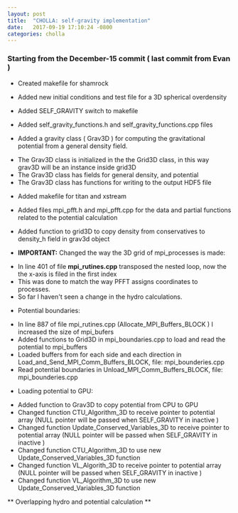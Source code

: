 ```yaml
---
layout: post
title:  "CHOLLA: self-gravity implementation"
date:   2017-09-19 17:10:24 -0800
categories: cholla
---
```


### Starting from the December-15 commit ( last commit from Evan )

* Created makefile for shamrock

* Added new initial conditions and test file for a 3D spherical overdensity

* Added SELF_GRAVITY switch to makefile

* Added self_gravity_functions.h and self_gravity_functions.cpp files

* Added a gravity class ( Grav3D ) for computing the gravitational potential from a general density field.
- The Grav3D class is initialized in the the Grid3D class, in this way grav3D will be an instance inside grid3D
- The Grav3D class has fields for general density, and potential
- The Grav3D class has functions for writing to the output HDF5 file


* Added makefile for titan and xstream

* Added files mpi_pfft.h and mpi_pfft.cpp for the data and partial functions related to the potential calculation

* Added function to grid3D to copy density from conservatives to density_h field in grav3d object

* **IMPORTANT:** Changed the way the 3D grid of mpi_processes is made:
- In line 401 of file **mpi_rutines.cpp**  transposed the nested loop, now the the x-axis is filed in the first index
- This was done to match the way PFFT assigns coordinates to processes.
- So far I haven't seen a change in the hydro calculations.   

* Potential boundaries:
- In line 887 of file mpi_rutines.cpp  (Allocate_MPI_Buffers_BLOCK ) I increased the size of mpi_bufers
- Added functions to Grid3D in mpi_boundaries.cpp to load and read the potential to mpi_buffers
- Loaded buffers from for each side and each direction in Load_and_Send_MPI_Comm_Buffers_BLOCK, file: mpi_bounderies.cpp
- Read potential boundaries in Unload_MPI_Comm_Buffers_BLOCK, file: mpi_bounderies.cpp

* Loading potential to GPU:
- Added function to Grav3D to copy potential from CPU to GPU
- Changed function CTU_Algorithm_3D to receive pointer to potential array (NULL pointer will be passed when SELF_GRAVITY in inactive )
- Changed function Update_Conserved_Variables_3D to receive pointer to potential array (NULL pointer will be passed when SELF_GRAVITY in inactive )
- Changed function CTU_Algorithm_3D to use new Update_Conserved_Variables_3D function
- Changed function VL_Algorith_3D to receive pointer to potential array (NULL pointer will be passed when SELF_GRAVITY in inactive )
- Changed function VL_Algorithm_3D to use new Update_Conserved_Variables_3D function


** Overlapping hydro and potential calculation ** 
